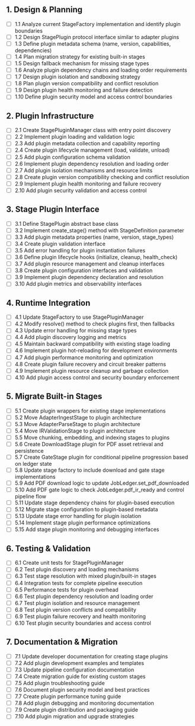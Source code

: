 ## 1. Design & Planning

- [ ] 1.1 Analyze current StageFactory implementation and identify plugin boundaries
- [ ] 1.2 Design StagePlugin protocol interface similar to adapter plugins
- [ ] 1.3 Define plugin metadata schema (name, version, capabilities, dependencies)
- [ ] 1.4 Plan migration strategy for existing built-in stages
- [ ] 1.5 Design fallback mechanism for missing stage types
- [ ] 1.6 Analyze plugin dependency chains and loading order requirements
- [ ] 1.7 Design plugin isolation and sandboxing strategy
- [ ] 1.8 Plan plugin version compatibility and conflict resolution
- [ ] 1.9 Design plugin health monitoring and failure detection
- [ ] 1.10 Define plugin security model and access control boundaries

## 2. Plugin Infrastructure

- [ ] 2.1 Create StagePluginManager class with entry point discovery
- [ ] 2.2 Implement plugin loading and validation logic
- [ ] 2.3 Add plugin metadata collection and capability reporting
- [ ] 2.4 Create plugin lifecycle management (load, validate, unload)
- [ ] 2.5 Add plugin configuration schema validation
- [ ] 2.6 Implement plugin dependency resolution and loading order
- [ ] 2.7 Add plugin isolation mechanisms and resource limits
- [ ] 2.8 Create plugin version compatibility checking and conflict resolution
- [ ] 2.9 Implement plugin health monitoring and failure recovery
- [ ] 2.10 Add plugin security validation and access control

## 3. Stage Plugin Interface

- [ ] 3.1 Define StagePlugin abstract base class
- [ ] 3.2 Implement create_stage() method with StageDefinition parameter
- [ ] 3.3 Add plugin metadata properties (name, version, stage_types)
- [ ] 3.4 Create plugin validation interface
- [ ] 3.5 Add error handling for plugin instantiation failures
- [ ] 3.6 Define plugin lifecycle hooks (initialize, cleanup, health_check)
- [ ] 3.7 Add plugin resource management and cleanup interfaces
- [ ] 3.8 Create plugin configuration interfaces and validation
- [ ] 3.9 Implement plugin dependency declaration and resolution
- [ ] 3.10 Add plugin metrics and observability interfaces

## 4. Runtime Integration

- [ ] 4.1 Update StageFactory to use StagePluginManager
- [ ] 4.2 Modify resolve() method to check plugins first, then fallbacks
- [ ] 4.3 Update error handling for missing stage types
- [ ] 4.4 Add plugin discovery logging and metrics
- [ ] 4.5 Maintain backward compatibility with existing stage loading
- [ ] 4.6 Implement plugin hot-reloading for development environments
- [ ] 4.7 Add plugin performance monitoring and optimization
- [ ] 4.8 Create plugin failure recovery and circuit breaker patterns
- [ ] 4.9 Implement plugin resource cleanup and garbage collection
- [ ] 4.10 Add plugin access control and security boundary enforcement

## 5. Migrate Built-in Stages

- [ ] 5.1 Create plugin wrappers for existing stage implementations
- [ ] 5.2 Move AdapterIngestStage to plugin architecture
- [ ] 5.3 Move AdapterParseStage to plugin architecture
- [ ] 5.4 Move IRValidationStage to plugin architecture
- [ ] 5.5 Move chunking, embedding, and indexing stages to plugins
- [ ] 5.6 Create DownloadStage plugin for PDF asset retrieval and persistence
- [ ] 5.7 Create GateStage plugin for conditional pipeline progression based on ledger state
- [ ] 5.8 Update stage factory to include download and gate stage implementations
- [ ] 5.9 Add PDF download logic to update JobLedger.set_pdf_downloaded
- [ ] 5.10 Add PDF gate logic to check JobLedger.pdf_ir_ready and control pipeline flow
- [ ] 5.11 Update stage dependency chains for plugin-based execution
- [ ] 5.12 Migrate stage configuration to plugin-based metadata
- [ ] 5.13 Update stage error handling for plugin isolation
- [ ] 5.14 Implement stage plugin performance optimizations
- [ ] 5.15 Add stage plugin monitoring and debugging interfaces

## 6. Testing & Validation

- [ ] 6.1 Create unit tests for StagePluginManager
- [ ] 6.2 Test plugin discovery and loading mechanisms
- [ ] 6.3 Test stage resolution with mixed plugin/built-in stages
- [ ] 6.4 Integration tests for complete pipeline execution
- [ ] 6.5 Performance tests for plugin overhead
- [ ] 6.6 Test plugin dependency resolution and loading order
- [ ] 6.7 Test plugin isolation and resource management
- [ ] 6.8 Test plugin version conflicts and compatibility
- [ ] 6.9 Test plugin failure recovery and health monitoring
- [ ] 6.10 Test plugin security boundaries and access control

## 7. Documentation & Migration

- [ ] 7.1 Update developer documentation for creating stage plugins
- [ ] 7.2 Add plugin development examples and templates
- [ ] 7.3 Update pipeline configuration documentation
- [ ] 7.4 Create migration guide for existing custom stages
- [ ] 7.5 Add plugin troubleshooting guide
- [ ] 7.6 Document plugin security model and best practices
- [ ] 7.7 Create plugin performance tuning guide
- [ ] 7.8 Add plugin debugging and monitoring documentation
- [ ] 7.9 Create plugin distribution and packaging guide
- [ ] 7.10 Add plugin migration and upgrade strategies
